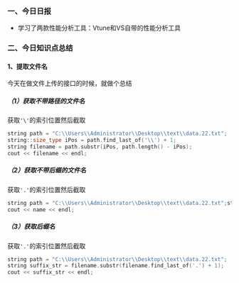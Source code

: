 ### 一、今日日报

- 学习了两款性能分析工具：Vtune和VS自带的性能分析工具

### 二、今日知识点总结

#### 1、提取文件名

今天在做文件上传的接口的时候，就做个总结

##### （1）获取不带路径的文件名

获取`'\'`的索引位置然后截取

```cpp
string path = "C:\\Users\\Administrator\\Desktop\\text\\data.22.txt";
string::size_type iPos = path.find_last_of('\\') + 1;
string filename = path.substr(iPos, path.length() - iPos);
cout << filename << endl;
```

##### （2）获取不带后缀的文件名

获取`'.'`的索引位置然后截取

```cpp
string path = "C:\\Users\\Administrator\\Desktop\\text\\data.22.txt";string name = filename.substr(0, filename.rfind("."));
cout << name << endl;
```

##### （3）获取后缀名

获取`'.'`的索引位置然后截取

```cpp
string path = "C:\\Users\\Administrator\\Desktop\\text\\data.22.txt";
string suffix_str = filename.substr(filename.find_last_of('.') + 1);
cout << suffix_str << endl;
```

